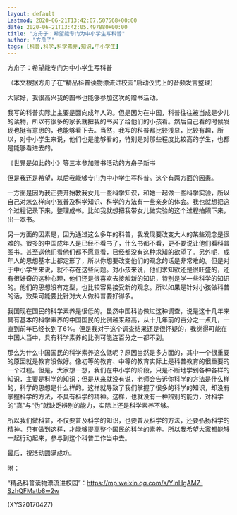 ```yaml
---
layout: default
Lastmod: 2020-06-21T13:42:07.507568+00:00
date: 2020-06-21T13:42:05.497880+00:00
title: "方舟子：希望能专门为中小学生写科普"
author: "方舟子"
tags: [科普,科学,科学素养,知识,中小学生]
---
```


方舟子：希望能专门为中小学生写科普

（本文根据方舟子在“精品科普读物漂流进校园”启动仪式上的音频发言整理）

大家好，我很高兴我的图书也能够参加这次的赠书活动。

我写的科普实际上主要是面向成年人的。但是因为在中国，科普往往被当成是少儿的读物，所以有很多的家长就把我的书买了给他们的小孩看。然后自己看的时候发现也挺有意思的，也能够看下去。当然，我写的科普都比较浅显，比较有趣，所以，对中小学生来说，他们也是能够看的，特别是对那些程度比较高的学生，也都是能够看进去的。

《世界是如此的小》等三本参加赠书活动的方舟子新书

但是我还是希望，以后我能够专门为中小学生写科普。这个有两方面的因素。

一方面是因为我正要开始教我女儿一些科学知识，和她一起做一些科学实验，所以自己对怎么样向小孩普及科学知识、科学的方法有一些亲身的体会。我也就想把这个过程记录下来，整理成书。比如我就想把我带女儿做实验的这个过程拍照下来，出一本书。

另一方面的因素是，因为通过这么多年的科普，我发现要改变大人的某些观念是很难的。很多的中国成年人是已经不看书了，什么书都不看，更不要说让他们看科普图书。甚至送他们看他们都不愿意看，已经都没有这种求知的欲望了。另外呢，成年人的思想基本上都定形了，所以你想要改变他们的观念的话是非常难的。但是对于中小学生来说，就不存在这些问题。对小孩来说，他们求知欲还是很旺盛的，还有很好奇的这种心理，他们还是很喜欢去接触新的知识，特别是学一些科学的知识的。他们的思想没有定型，也比较容易接受新的观念。所以如果是针对小孩做科普的话，效果可能要比针对大人做科普要好得多。

我国现在国民的科学素养是很低的。虽然中国科协做过这种调查，说是这十几年来具有基本的科学素养的中国国民的比例越来越高，从十几年前的百分之一点几，一直到前年已经长到了6%。但是我对于这个调查结果还是很怀疑的，我觉得可能在中国人当中，具有科学素养的比例可能连百分之一都不到。

那么为什么中国国民的科学素养这么低呢？原因当然是多方面的，其中一个很重要的原因就是教育没做好。像初等的教育、中等的教育实际上是科普教育的很重要的一个过程。但是，大家想一想，我们在中小学的阶段，只是不断地学到各种各样的知识，主要是科学的知识；但是从来就没有说，老师会告诉你科学的方法是什么样的，科学的思想是什么样的。这样就导致了我们掌握了很多的科学的知识，却没有掌握科学的方法，不具有科学的精神。这样，也就没有一种辨别的能力，对科学的“真”与“伪”就缺乏辨别的能力，实际上还是科学素养不够。

所以我们做科普，不仅要普及科学的知识，也要普及科学的方法，还要弘扬科学的精神。只有做到这样，才能够提高整个国民的科学的素养。所以我希望大家都能够一起行动起来，参与到这个科普工作当中去。

最后，祝活动圆满成功。

附：

“精品科普读物漂流进校园”：https://mp.weixin.qq.com/s/YInHgAM7-SzhQFMatb8w2w

(XYS20170427)

